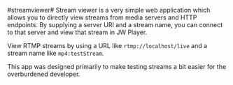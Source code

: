 #streamviewer#
Stream viewer is a very simple web application which allows you to directly 
view streams from media servers and HTTP endpoints. By supplying a server URI 
and a stream name, you can connect to that server and view that stream in JW 
Player. 

View RTMP streams by using a URL like `rtmp://localhost/live` and a stream name
like `mp4:testStream`. 

This app was designed primarily to make testing streams a bit easier for the 
overburdened developer.
